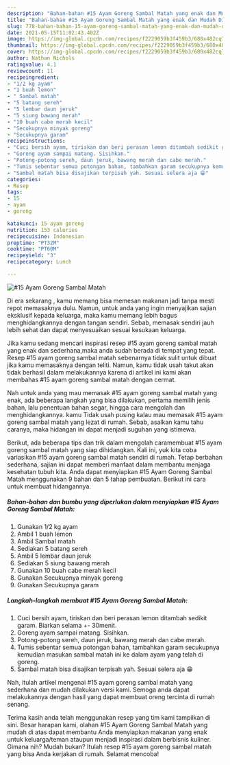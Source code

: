 ```yaml
---
description: "Bahan-bahan #15 Ayam Goreng Sambal Matah yang enak dan Mudah Dibuat"
title: "Bahan-bahan #15 Ayam Goreng Sambal Matah yang enak dan Mudah Dibuat"
slug: 778-bahan-bahan-15-ayam-goreng-sambal-matah-yang-enak-dan-mudah-dibuat
date: 2021-05-15T11:02:43.402Z
image: https://img-global.cpcdn.com/recipes/f2229059b3f459b3/680x482cq70/15-ayam-goreng-sambal-matah-foto-resep-utama.jpg
thumbnail: https://img-global.cpcdn.com/recipes/f2229059b3f459b3/680x482cq70/15-ayam-goreng-sambal-matah-foto-resep-utama.jpg
cover: https://img-global.cpcdn.com/recipes/f2229059b3f459b3/680x482cq70/15-ayam-goreng-sambal-matah-foto-resep-utama.jpg
author: Nathan Nichols
ratingvalue: 4.1
reviewcount: 11
recipeingredient:
- "1/2 kg ayam"
- "1 buah lemon"
- " Sambal matah"
- "5 batang sereh"
- "5 lembar daun jeruk"
- "5 siung bawang merah"
- "10 buah cabe merah kecil"
- "Secukupnya minyak goreng"
- "Secukupnya garam"
recipeinstructions:
- "Cuci bersih ayam, tiriskan dan beri perasan lemon ditambah sedikit garam. Biarkan selama +- 30menit."
- "Goreng ayam sampai matang. Sisihkan."
- "Potong-potong sereh, daun jeruk, bawang merah dan cabe merah."
- "Tumis sebentar semua potongan bahan, tambahkan garam secukupnya kemudian masukan sambal matah ini ke dalam ayam yang telah di goreng."
- "Sambal matah bisa disajikan terpisah yah. Sesuai selera aja 😁"
categories:
- Resep
tags:
- 15
- ayam
- goreng

katakunci: 15 ayam goreng 
nutrition: 153 calories
recipecuisine: Indonesian
preptime: "PT32M"
cooktime: "PT60M"
recipeyield: "3"
recipecategory: Lunch

---
```



![#15 Ayam Goreng Sambal Matah](https://img-global.cpcdn.com/recipes/f2229059b3f459b3/680x482cq70/15-ayam-goreng-sambal-matah-foto-resep-utama.jpg)

Di era  sekarang , kamu memang bisa memesan makanan jadi tanpa mesti repot memasaknya dulu. Namun, untuk anda yang ingin menyajikan sajian eksklusif kepada keluarga, maka kamu memang lebih bagus menghidangkannya dengan tangan sendiri. Sebab, memasak sendiri jauh lebih sehat dan dapat menyesuaikan sesuai kesukaan keluarga.

Jika kamu sedang mencari inspirasi resep #15 ayam goreng sambal matah yang enak dan sederhana,maka anda sudah berada di tempat yang tepat. Resep #15 ayam goreng sambal matah  sebenarnya tidak sulit untuk dibuat jika kamu memasaknya dengan teliti. Namun, kamu tidak usah takut akan tidak berhasil dalam melakukannya 
karena di artikel ini kami akan membahas #15 ayam goreng sambal matah dengan cermat.  



Nah untuk anda yang mau memasak #15 ayam goreng sambal matah yang enak, ada beberapa langkah yang bisa dilakukan, pertama memilih jenis bahan, lalu penentuan bahan segar, hingga cara mengolah dan menghidangkannya. kamu Tidak usah pusing kalau mau memasak #15 ayam goreng sambal matah yang lezat di rumah. Sebab, asalkan kamu  tahu caranya, maka hidangan ini dapat menjadi suguhan yang istimewa.

Berikut, ada beberapa tips dan trik dalam mengolah caramembuat #15 ayam goreng sambal matah yang siap dihidangkan. Kali ini, yuk kita coba variasikan #15 ayam goreng sambal matah sendiri di rumah. Tetap berbahan sederhana, sajian ini dapat memberi manfaat dalam membantu menjaga kesehatan tubuh kita. Anda dapat menyiapkan #15 Ayam Goreng Sambal Matah menggunakan 9 bahan dan 5 tahap pembuatan. Berikut ini cara untuk membuat hidangannya.

<!--inarticleads1-->

##### Bahan-bahan dan bumbu yang diperlukan dalam menyiapkan #15 Ayam Goreng Sambal Matah:

1. Gunakan 1/2 kg ayam
1. Ambil 1 buah lemon
1. Ambil  Sambal matah
1. Sediakan 5 batang sereh
1. Ambil 5 lembar daun jeruk
1. Sediakan 5 siung bawang merah
1. Gunakan 10 buah cabe merah kecil
1. Gunakan Secukupnya minyak goreng
1. Gunakan Secukupnya garam




<!--inarticleads2-->

##### Langkah-langkah membuat #15 Ayam Goreng Sambal Matah:

1. Cuci bersih ayam, tiriskan dan beri perasan lemon ditambah sedikit garam. Biarkan selama +- 30menit.
1. Goreng ayam sampai matang. Sisihkan.
1. Potong-potong sereh, daun jeruk, bawang merah dan cabe merah.
1. Tumis sebentar semua potongan bahan, tambahkan garam secukupnya kemudian masukan sambal matah ini ke dalam ayam yang telah di goreng.
1. Sambal matah bisa disajikan terpisah yah. Sesuai selera aja 😁




Nah, itulah artikel mengenai  #15 ayam goreng sambal matah  yang sederhana dan mudah dilakukan versi kami. Semoga anda dapat melakukannya dengan hasil yang dapat membuat oreng tercinta di rumah senang. 

Terima kasih anda telah menggunakan resep yang tim kami tampilkan di sini. Besar harapan kami, olahan  #15 Ayam Goreng Sambal Matah yang mudah di atas dapat membantu Anda menyiapkan makanan yang enak untuk keluarga/teman ataupun menjadi inspirasi dalam berbisnis kuliner. Gimana nih? Mudah bukan? Itulah resep #15 ayam goreng sambal matah yang bisa Anda kerjakan di rumah. Selamat mencoba!

